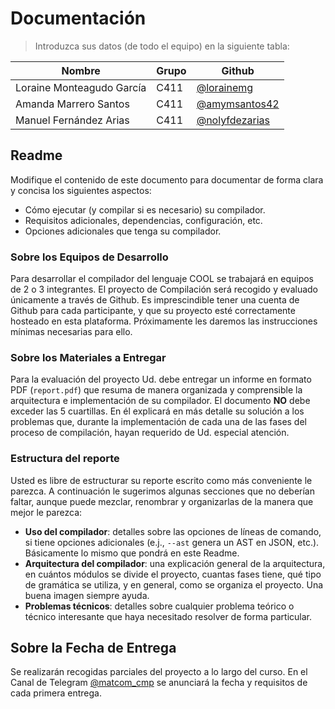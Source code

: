 # Documentación

> Introduzca sus datos (de todo el equipo) en la siguiente tabla:

**Nombre** | **Grupo** | **Github**
--|--|--
Loraine Monteagudo García | C411 | [@lorainemg](https://github.com/lorainemg)
Amanda Marrero Santos | C411 | [@amymsantos42](https://github.com/amymsantos42)
Manuel Fernández Arias | C411 | [@nolyfdezarias](https://github.com/nolyfdezarias)

## Readme

Modifique el contenido de este documento para documentar de forma clara y concisa los siguientes aspectos:

- Cómo ejecutar (y compilar si es necesario) su compilador.
- Requisitos adicionales, dependencias, configuración, etc.
- Opciones adicionales que tenga su compilador.

### Sobre los Equipos de Desarrollo

Para desarrollar el compilador del lenguaje COOL se trabajará en equipos de 2 o 3 integrantes. El proyecto de Compilación será recogido y evaluado únicamente a través de Github. Es imprescindible tener una cuenta de Github para cada participante, y que su proyecto esté correctamente hosteado en esta plataforma. Próximamente les daremos las instrucciones mínimas necesarias para ello.

### Sobre los Materiales a Entregar

Para la evaluación del proyecto Ud. debe entregar un informe en formato PDF (`report.pdf`) que resuma de manera organizada y comprensible la arquitectura e implementación de su compilador.
El documento **NO** debe exceder las 5 cuartillas.
En él explicará en más detalle su solución a los problemas que, durante la implementación de cada una de las fases del proceso de compilación, hayan requerido de Ud. especial atención.

### Estructura del reporte

Usted es libre de estructurar su reporte escrito como más conveniente le parezca. A continuación le sugerimos algunas secciones que no deberían faltar, aunque puede mezclar, renombrar y organizarlas de la manera que mejor le parezca:

- **Uso del compilador**: detalles sobre las opciones de líneas de comando, si tiene opciones adicionales (e.j., `--ast` genera un AST en JSON, etc.). Básicamente lo mismo que pondrá en este Readme.
- **Arquitectura del compilador**: una explicación general de la arquitectura, en cuántos módulos se divide el proyecto, cuantas fases tiene, qué tipo de gramática se utiliza, y en general, como se organiza el proyecto. Una buena imagen siempre ayuda.
- **Problemas técnicos**: detalles sobre cualquier problema teórico o técnico interesante que haya necesitado resolver de forma particular.

## Sobre la Fecha de Entrega

Se realizarán recogidas parciales del proyecto a lo largo del curso. En el Canal de Telegram [@matcom_cmp](https://t.me/matcom_cmp) se anunciará la fecha y requisitos de cada primera entrega.
